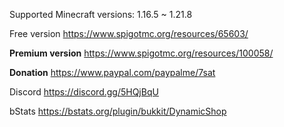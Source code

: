 Supported Minecraft versions: 1.16.5 ~ 1.21.8

Free version https://www.spigotmc.org/resources/65603/

**Premium version** https://www.spigotmc.org/resources/100058/

**Donation** https://www.paypal.com/paypalme/7sat

Discord https://discord.gg/5HQjBqU

bStats https://bstats.org/plugin/bukkit/DynamicShop
